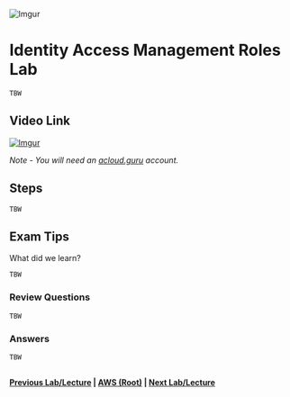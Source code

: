 ![Imgur](https://i.imgur.com/GRo5Rud.png)


Identity Access Management Roles Lab
======

    TBW


## Video Link

[![Imgur](https://i.imgur.com/tErMrRY.png)](https://acloud.guru/course/aws-certified-solutions-architect-associate/learn/ec2/iam-roles-ec2/watch)

*Note - You will need an [acloud.guru](acloud.guru) account.*


## Steps

    TBW
    

## Exam Tips

What did we learn?

    TBW
    
    
### Review Questions

    TBW


### Answers

    TBW
    

##

**[Previous Lab/Lecture](../ec2/ec2-commandline-lab.md) | [AWS (Root)](../readme.adoc) | [Next Lab/Lecture](iam-roles-lab.md)** 
